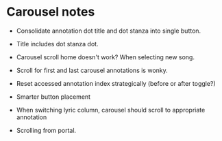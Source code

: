 # Carousel notes

* Consolidate annotation dot title and dot stanza into single button.

* Title includes dot stanza dot.

* Carousel scroll home doesn't work? When selecting new song.

* Scroll for first and last carousel annotations is wonky.


* Reset accessed annotation index strategically (before or after toggle?)

* Smarter button placement

* When switching lyric column, carousel should scroll to appropriate annotation
* Scrolling from portal.
